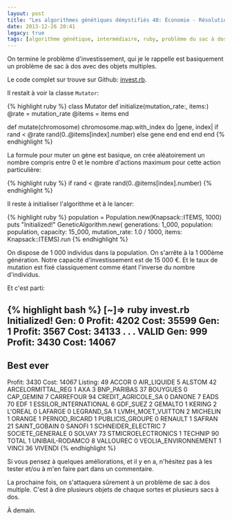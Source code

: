 ```yaml
---
layout: post
title: "Les algorithmes génétiques démystifiés 48: Économie - Résolution du problème"
date: 2013-12-26 20:41
legacy: true
tags: [algorithme génétique, intermédiaire, ruby, problème du sac à dos, économie, investissement]
---
```




On termine le problème d'investissement, qui je le rappelle est basiquement
un problème de sac à dos avec des objets multiples.

<!-- more -->

Le code complet sur trouve sur Github: [invest.rb](https://github.com/lkdjiin/knapsack_genetic_algorithm/blob/master/invest.rb).

Il restait à voir la classe `Mutator`:

{% highlight ruby %}
class Mutator
  def initialize(mutation_rate:, items:)
    @rate = mutation_rate
    @items = items
  end

  def mutate(chromosome)
    chromosome.map.with_index do |gene, index|
      if rand < @rate
        rand(0..@items[index].number)
      else
        gene
      end
    end
  end
end
{% endhighlight %}

La formule pour muter un gène est basique, on crée aléatoirement un
nombre compris entre 0 et le nombre d'actions maximum pour cette 
action particulière:

{% highlight ruby %}
      if rand < @rate
        rand(0..@items[index].number)
{% endhighlight %}

Il reste à initialiser l'algorithme et à le lancer:

{% highlight ruby %}
population = Population.new(Knapsack::ITEMS, 1000)
puts "Initialized!"
GeneticAlgorithm.new(
  generations: 1_000,
  population: population,
  capacity: 15_000,
  mutation_rate: 1.0 / 1000,
  items: Knapsack::ITEMS).run
{% endhighlight %}

On dispose de 1 000 individus dans la population. On s'arrête
à la 1 000ème génération. Notre capacité d'investissement est
de 15 000 €. Et le taux de mutation est fixé classiquement
comme étant l'inverse du nombre d'individus.

Et c'est parti:

{% highlight bash %}
[~]⇒ ruby invest.rb 
Initialized!
<invalid> Gen: 0 Profit: 4202 Cost: 35599
<invalid> Gen: 1 Profit: 3567 Cost: 34133
.
.
.
VALID     Gen: 999 Profit: 3430 Cost: 14067
----------------------
Best ever
----------------------
Profit: 3430
Cost:   14067
Listing:
49 ACCOR
0 AIR_LIQUIDE
5 ALSTOM
42 ARCELORMITTAL_REG
1 AXA
3 BNP_PARIBAS
37 BOUYGUES
0 CAP_GEMINI
7 CARREFOUR
94 CREDIT_AGRICOLE_SA
0 DANONE
7 EADS
70 EDF
1 ESSILOR_INTERNATIONAL
6 GDF_SUEZ
2 GEMALTO
1 KERING
2 L'OREAL
0 LAFARGE
0 LEGRAND_SA
1 LVMH_MOET_VUITTON
2 MICHELIN
1 ORANGE
1 PERNOD_RICARD
1 PUBLICIS_GROUPE
0 RENAULT
1 SAFRAN
21 SAINT_GOBAIN
0 SANOFI
1 SCHNEIDER_ELECTRIC
7 SOCIETE_GENERALE
0 SOLVAY
73 STMICROELECTRONICS
1 TECHNIP
90 TOTAL
1 UNIBAIL-RODAMCO
8 VALLOUREC
0 VEOLIA_ENVIRONNEMENT
1 VINCI
36 VIVENDI
{% endhighlight %}

Si vous pensez à quelques améliorations, et il y en a,
n'hésitez pas à les tester et/ou à m'en faire part dans un
commentaire.

La prochaine fois, on s'attaquera sûrement à un problème de
sac à dos multiple. C'est à dire plusieurs objets de chaque
sortes et plusieurs sacs à dos.



À demain.


